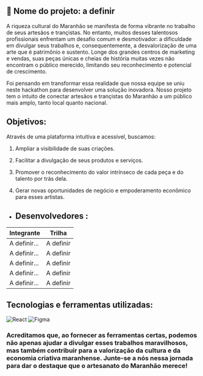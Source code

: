 ## 🚀 Nome do projeto: a definir

A riqueza cultural do Maranhão se manifesta de forma vibrante no trabalho de seus artesãos e trançistas. No entanto, muitos desses talentosos profissionais enfrentam um desafio comum e desmotivador: a dificuldade em divulgar seus trabalhos e, consequentemente, a desvalorização de uma arte que é patrimônio e sustento. Longe dos grandes centros de marketing e vendas, suas peças únicas e cheias de história muitas vezes não encontram o público merecido, limitando seu reconhecimento e potencial de crescimento.

Foi pensando em transformar essa realidade que nossa equipe se uniu neste hackathon para desenvolver uma solução inovadora. Nosso projeto tem o intuito de conectar artesãos e trançistas do Maranhão a um público mais amplo, tanto local quanto nacional.


## Objetivos:
Através de uma plataforma intuitiva e acessível, buscamos:

1. Ampliar a visibilidade de suas criações.

2. Facilitar a divulgação de seus produtos e serviços.

3. Promover o reconhecimento do valor intrínseco de cada peça e do talento por trás dela.

4. Gerar novas oportunidades de negócio e empoderamento econômico para esses artistas.


- ## Desenvolvedores :

| Integrante                                | Trilha                              |
|-------------------------------------------|-------------------------------------|
| A definir...                              | A definir                           |
| A definir...                              | A definir                           |
| A definir...                              | A definir                           |
| A definir...                              | A definir                           |
| A definir...                              | A definir                           |


## Tecnologias e ferramentas utilizadas: 


![React](https://img.shields.io/badge/React-20232A?style=for-the-badge&logo=react&logoColor=61DAFB)
![Figma](https://img.shields.io/badge/Figma-696969?style=for-the-badge&logo=figma&logoColor=figma)





### Acreditamos que, ao fornecer as ferramentas certas, podemos não apenas ajudar a divulgar esses trabalhos maravilhosos, mas também contribuir para a valorização da cultura e da economia criativa maranhense. Junte-se a nós nessa jornada para dar o destaque que o artesanato do Maranhão merece!
